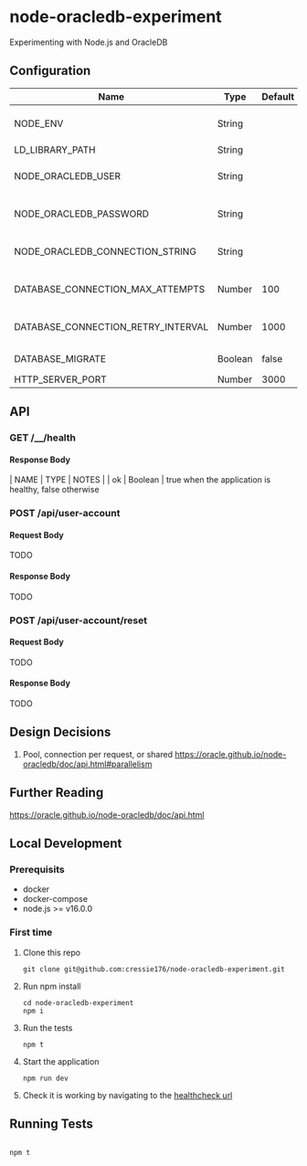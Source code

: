 # node-oracledb-experiment

Experimenting with Node.js and OracleDB

## Configuration

| Name                               | Type    | Default | Notes                                                                                                                 |
| ---------------------------------- | ------- | ------- | --------------------------------------------------------------------------------------------------------------------- |
| NODE_ENV                           | String  |         | Set to one of "production", "development" or "test". Should be set to "production" unless you know what you are doing |
| LD_LIBRARY_PATH                    | String  |         | File path to the oracle client libraries                                                                              |
| NODE_ORACLEDB_USER                 | String  |         | The [node oracledb}(https://www.npmjs.com/package/oracledb) user                                                      |
| NODE_ORACLEDB_PASSWORD             | String  |         | The [node oracledb}(https://www.npmjs.com/package/oracledb) password                                                  |
| NODE_ORACLEDB_CONNECTION_STRING    | String  |         | The [node oracledb}(https://www.npmjs.com/package/oracledb) connection string                                         |
| DATABASE_CONNECTION_MAX_ATTEMPTS   | Number  | 100     | The number of times the application will attempt to reconnect to the database on startup                              |
| DATABASE_CONNECTION_RETRY_INTERVAL | Number  | 1000    | The number of milliseconds the application will wait before attempting to reconnect to the database on startup        |
| DATABASE_MIGRATE                   | Boolean | false   | Will run database migrations on startup when true                                                                     |
| HTTP_SERVER_PORT                   | Number  | 3000    | The HTTP port to listen on                                                                                            |

## API

### GET /\_\_/health

#### Response Body

| NAME | TYPE | NOTES |
| ok | Boolean | true when the application is healthy, false otherwise

### POST /api/user-account

#### Request Body

TODO

#### Response Body

TODO

### POST /api/user-account/reset

#### Request Body

TODO

#### Response Body

TODO

## Design Decisions

1. Pool, connection per request, or shared
   https://oracle.github.io/node-oracledb/doc/api.html#parallelism

## Further Reading

https://oracle.github.io/node-oracledb/doc/api.html

## Local Development

### Prerequisits

- docker
- docker-compose
- node.js >= v16.0.0

### First time

1. Clone this repo
   ```
   git clone git@github.com:cressie176/node-oracledb-experiment.git
   ```
1. Run npm install
   ```
   cd node-oracledb-experiment
   npm i
   ```
1. Run the tests
   ```
   npm t
   ```
1. Start the application

   ```
   npm run dev
   ```

1. Check it is working by navigating to the [healthcheck url](http://localhost:3000/__/health)

## Running Tests

```sh

npm t

```
